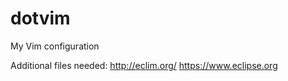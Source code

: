 dotvim
======

My Vim configuration

Additional files needed:
http://eclim.org/
https://www.eclipse.org
